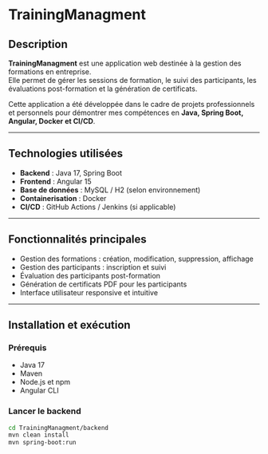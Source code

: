 # TrainingManagment

## Description
**TrainingManagment** est une application web destinée à la gestion des formations en entreprise.  
Elle permet de gérer les sessions de formation, le suivi des participants, les évaluations post-formation et la génération de certificats.

Cette application a été développée dans le cadre de projets professionnels et personnels pour démontrer mes compétences en **Java, Spring Boot, Angular, Docker et CI/CD**.

---

## Technologies utilisées
- **Backend** : Java 17, Spring Boot  
- **Frontend** : Angular 15  
- **Base de données** : MySQL / H2 (selon environnement)  
- **Containerisation** : Docker  
- **CI/CD** : GitHub Actions / Jenkins (si applicable)  

---

## Fonctionnalités principales
- Gestion des formations : création, modification, suppression, affichage  
- Gestion des participants : inscription et suivi  
- Évaluation des participants post-formation  
- Génération de certificats PDF pour les participants  
- Interface utilisateur responsive et intuitive  

---

## Installation et exécution

### Prérequis
- Java 17  
- Maven  
- Node.js et npm  
- Angular CLI  

### Lancer le backend
```bash
cd TrainingManagment/backend
mvn clean install
mvn spring-boot:run
